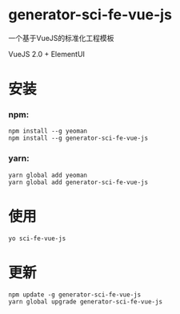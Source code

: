 # generator-sci-fe-vue-js
一个基于VueJS的标准化工程模板

VueJS 2.0 + ElementUI

# 安装

### npm:
```
npm install --g yeoman
npm install --g generator-sci-fe-vue-js
```
### yarn:
```
yarn global add yeoman
yarn global add generator-sci-fe-vue-js
```

# 使用
```
yo sci-fe-vue-js
```


# 更新

```
npm update -g generator-sci-fe-vue-js
yarn global upgrade generator-sci-fe-vue-js
```

